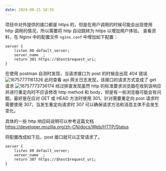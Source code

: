 ```yaml
---
date: 2024-08-21 18:55
---
```


项目中对外提供的接口都是 https 的，但是在用户调用的时候可能会出现使用 http 调用的情况，所以需要将 http 自动跳转为 https 以增加用户体验。
查看资料，在 Nginx 中的配置文件 `nginx.conf` 中增加如下配置：
```
server {
    listen 80 default_server;
    server_name _;
    return 301 https://$host$request_uri;
}
```
在使用 postman 自测时发现，当请求接口为 post 的时候会出现 404 错误
![16757771161326](media/16757771161326.jpg)
此时查看 api 网关日志发现，该接口的请求方式变成了 get 请求
![16757773736174](media/16757773736174.jpg)
经过排查发现虽然 http 的标准要求浏览器在收到该响应并进行重定向时不应该修改 http method 和 body，但是有一些浏览器可能会有问题。最好是在应对 GET 或 HEAD 方法时使用 301。针对需要重定向 post 请求时需要使用 307，当发生重定向请求时 307 可以确保请求方法和消息主体不会发生变化。

具体的一些 http 响应码说明可以参考这篇文档 https://developer.mozilla.org/zh-CN/docs/Web/HTTP/Status

将配置改成如下后，post 接口就可以正常请求了。
```
server {
    listen 80 default_server;
    server_name _;
    return 307 https://$host$request_uri;
}
```
